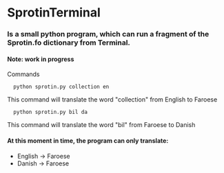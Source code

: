 # SprotinTerminal

### Is a small python program, which can run a fragment of the Sprotin.fo dictionary from Terminal. 
#### Note: work in progress

Commands
```
  python sprotin.py collection en
```
This command will translate the word "collection" from English to Faroese

```
  python sprotin.py bil da
```
This command will translate the word "bil" from Faroese to Danish

#### At this moment in time, the program can only translate: 
* English &#8594; Faroese 
* Danish &#8594; Faroese
